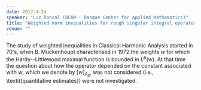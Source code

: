 ```yaml
---
date: 2017-4-24
speaker: "Luz Roncal (BCAM - Basque Center for Applied Mathematics)"
title: "Weighted norm inequalities for rough singular integral operators"
venue: ""
---
```

The study of weighted inequalities in Classical Harmonic
Analysis started in 70's, when B. Muckenhoupt characterised in 1972 the
weights $w$ for which the Hardy--Littlewood maximal function is bounded in
$L^p(w)$. At that time the question about how the operator depended on the
constant associated with $w$, which we denote by $[w]_{A_p}$, was not
considered (i.e., \\textit{quantitative estimates}) were not investigated.
